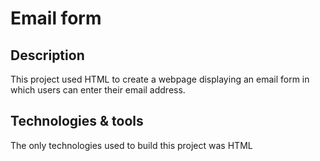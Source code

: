 # Email form 

## Description
This project used HTML to create a webpage displaying an email form in which users can enter their email address.

## Technologies & tools
The only technologies used to build this project was HTML
